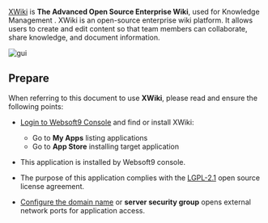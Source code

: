 [XWiki](https://www.xwiki.org/) is **The Advanced Open Source Enterprise Wiki**, used for Knowledge Management . XWiki is an open-source enterprise wiki platform. It allows users to create and edit content so that team members can collaborate, share knowledge, and document information.


![gui](https://libs.websoft9.com/Websoft9/DocsPicture/zh/xwiki/xwiki-gui-websoft9.png)


## Prepare

When referring to this document to use **XWiki**, please read and ensure the following points:

- [Login to Websoft9 Console](./login-console) and find or install XWiki:
  - Go to **My Apps** listing applications 
  - Go to **App Store** installing target application

- This application is installed by Websoft9 console.


- The purpose of this application complies with the [LGPL-2.1](https://opensource.org/licenses/LGPL-2.1) open source license agreement.


- [Configure the domain name](./domain-set) or **server security group** opens external network ports for application access.